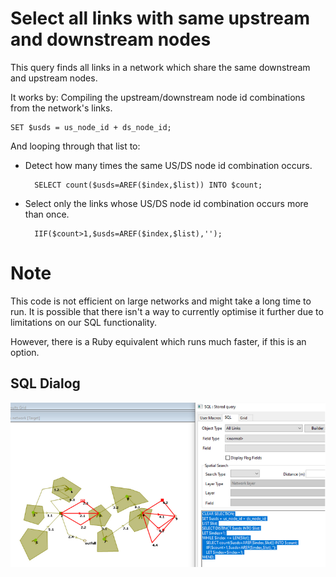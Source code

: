 # Select all links with same upstream and downstream nodes
This query finds all links in a network which share the same downstream and upstream nodes. 

It works by:
Compiling the upstream/downstream node id combinations from the network's links.

    SET $usds = us_node_id + ds_node_id;

And looping through that list to:

* Detect how many times the same US/DS node id combination occurs.

        SELECT count($usds=AREF($index,$list)) INTO $count;

* Select only the links whose US/DS node id combination occurs more than once.

        IIF($count>1,$usds=AREF($index,$list),'');

# Note
This code is not efficient on large networks and might take a long time to run. It is possible that there isn't a way to currently optimise it further due to limitations on our SQL functionality. 

However, there is a Ruby equivalent which runs much faster, if this is an option.
## SQL Dialog
![](img001.png)
